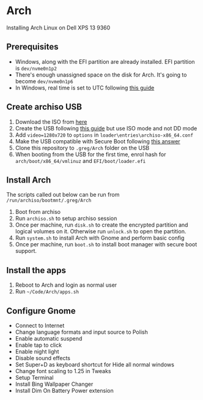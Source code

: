 # Arch

Installing Arch Linux on Dell XPS 13 9360

## Prerequisites

* Windows, along with the EFI partition are already installed. EFI partition is `dev/nvme0n1p2`
* There's enough unassigned space on the disk for Arch. It's going to become `dev/nvme0n1p6`
* In Windows, real time is set to UTC following [this guide](https://wiki.archlinux.org/index.php/Time#UTC_in_Windows)

## Create archiso USB

1. Download the ISO from [here](https://www.archlinux.org/download/)
2. Create the USB following [this guide](https://wiki.archlinux.org/index.php/USB_flash_installation_media#Using_Rufus) but use ISO mode and not DD mode
3. Add `video=1280x720` to `options` in `loader\entries\archiso-x86_64.conf`
4. Make the USB compatible with Secure Boot following [this answer](https://unix.stackexchange.com/questions/320078/how-to-boot-arch-linux-installation-medium-with-secure-boot-enabled)
5. Clone this repository to `.greg/Arch` folder on the USB
6. When booting from the USB for the first time, enrol hash for `arch/boot/x86_64/vmlinuz` and `EFI/boot/loader.efi`

## Install Arch

The scripts called out below can be run from `/run/archiso/bootmnt/.greg/Arch`

1. Boot from archiso
2. Run `archiso.sh` to setup archiso session
3. Once per machine, run `disk.sh` to create the encrypted partition and logical volumes on it. Otherwise run `unlock.sh` to open the partition.
4. Run `system.sh` to install Arch with Gnome and perform basic config
5. Once per machine, run `boot.sh` to install boot manager with secure boot support.

## Install the apps

1. Reboot to Arch and login as normal user
2. Run `~/Code/Arch/apps.sh`

## Configure Gnome

* Connect to Internet
* Change language formats and input source to Polish
* Enable automatic suspend
* Enable tap to click
* Enable night light
* Disable sound effects
* Set Super+D as keyboard shortcut for Hide all normal windows
* Change font scaling to 1.25 in Tweaks
* Setup Terminal
* Install Bing Wallpaper Changer
* Install Dim On Battery Power extension

